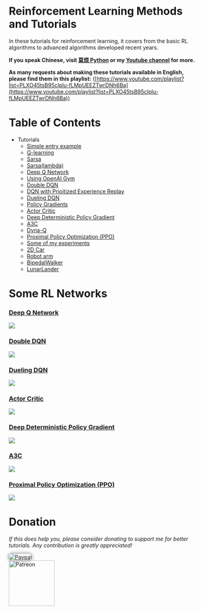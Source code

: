 # Reinforcement Learning Methods and Tutorials

In these tutorials for reinforcement learning, it covers from the basic RL algorithms to advanced algorithms developed recent years.

**If you speak Chinese, visit [莫烦 Python](https://morvanzhou.github.io/tutorials/) or my [Youtube channel](https://www.youtube.com/channel/UCdyjiB5H8Pu7aDTNVXTTpcg) for more.**

**As many requests about making these tutorials available in English, please find them in this playlist:** ([https://www.youtube.com/playlist?list=PLXO45tsB95cIplu-fLMpUEEZTwrDNh6Ba](https://www.youtube.com/playlist?list=PLXO45tsB95cIplu-fLMpUEEZTwrDNh6Ba))

# Table of Contents

* Tutorials
    * [Simple entry example](https://github.com/MorvanZhou/Reinforcement-learning-with-tensorflow/tree/master/contents/1_command_line_reinforcement_learning)
    * [Q-learning](https://github.com/MorvanZhou/Reinforcement-learning-with-tensorflow/tree/master/contents/2_Q_Learning_maze)
    * [Sarsa](https://github.com/MorvanZhou/Reinforcement-learning-with-tensorflow/tree/master/contents/3_Sarsa_maze)
    * [Sarsa(lambda)](https://github.com/MorvanZhou/Reinforcement-learning-with-tensorflow/tree/master/contents/4_Sarsa_lambda_maze)
    * [Deep Q Network](https://github.com/MorvanZhou/Reinforcement-learning-with-tensorflow/tree/master/contents/5_Deep_Q_Network)
    * [Using OpenAI Gym](https://github.com/MorvanZhou/Reinforcement-learning-with-tensorflow/tree/master/contents/6_OpenAI_gym)
    * [Double DQN](https://github.com/MorvanZhou/Reinforcement-learning-with-tensorflow/tree/master/contents/5.1_Double_DQN)
    * [DQN with Prioitized Experience Replay](https://github.com/MorvanZhou/Reinforcement-learning-with-tensorflow/tree/master/contents/5.2_Prioritized_Replay_DQN)
    * [Dueling DQN](https://github.com/MorvanZhou/Reinforcement-learning-with-tensorflow/tree/master/contents/5.3_Dueling_DQN)
    * [Policy Gradients](https://github.com/MorvanZhou/Reinforcement-learning-with-tensorflow/tree/master/contents/7_Policy_gradient_softmax)
    * [Actor Critic](https://github.com/MorvanZhou/Reinforcement-learning-with-tensorflow/tree/master/contents/8_Actor_Critic_Advantage)
    * [Deep Deterministic Policy Gradient](https://github.com/MorvanZhou/Reinforcement-learning-with-tensorflow/tree/master/contents/9_Deep_Deterministic_Policy_Gradient_DDPG)
    * [A3C](https://github.com/MorvanZhou/Reinforcement-learning-with-tensorflow/tree/master/contents/10_A3C)
    * [Dyna-Q](https://github.com/MorvanZhou/Reinforcement-learning-with-tensorflow/tree/master/contents/11_Dyna_Q)
    * [Proximal Policy Optimization (PPO)](https://github.com/MorvanZhou/Reinforcement-learning-with-tensorflow/tree/master/contents/12_Proximal_Policy_Optimization)
    * [Some of my experiments](https://github.com/MorvanZhou/Reinforcement-learning-with-tensorflow/tree/master/experiments)
    * [2D Car](https://github.com/MorvanZhou/Reinforcement-learning-with-tensorflow/tree/master/experiments/2D_car)
    * [Robot arm](https://github.com/MorvanZhou/Reinforcement-learning-with-tensorflow/tree/master/experiments/Robot_arm)
    * [BipedalWalker](https://github.com/MorvanZhou/Reinforcement-learning-with-tensorflow/tree/master/experiments/Solve_BipedalWalker)
    * [LunarLander](https://github.com/MorvanZhou/Reinforcement-learning-with-tensorflow/tree/master/experiments/Solve_LunarLander)

# Some RL Networks
### [Deep Q Network](https://github.com/MorvanZhou/Reinforcement-learning-with-tensorflow/tree/master/contents/5_Deep_Q_Network)

<a href="https://github.com/MorvanZhou/Reinforcement-learning-with-tensorflow/tree/master/contents/5_Deep_Q_Network">
    <img class="course-image" src="https://morvanzhou.github.io/static/results/reinforcement-learning/4-3-2.png">
</a>

### [Double DQN](https://github.com/MorvanZhou/Reinforcement-learning-with-tensorflow/tree/master/contents/5.1_Double_DQN)

<a href="https://github.com/MorvanZhou/Reinforcement-learning-with-tensorflow/tree/master/contents/5.1_Double_DQN">
    <img class="course-image" src="https://morvanzhou.github.io/static/results/reinforcement-learning/4-5-3.png">
</a>

### [Dueling DQN](https://github.com/MorvanZhou/Reinforcement-learning-with-tensorflow/tree/master/contents/5.3_Dueling_DQN)

<a href="https://github.com/MorvanZhou/Reinforcement-learning-with-tensorflow/tree/master/contents/5.3_Dueling_DQN">
    <img class="course-image" src="https://morvanzhou.github.io/static/results/reinforcement-learning/4-7-4.png">
</a>

### [Actor Critic](https://github.com/MorvanZhou/Reinforcement-learning-with-tensorflow/tree/master/contents/8_Actor_Critic_Advantage)

<a href="https://github.com/MorvanZhou/Reinforcement-learning-with-tensorflow/tree/master/contents/8_Actor_Critic_Advantage">
    <img class="course-image" src="https://morvanzhou.github.io/static/results/reinforcement-learning/6-1-1.png">
</a>

### [Deep Deterministic Policy Gradient](https://github.com/MorvanZhou/Reinforcement-learning-with-tensorflow/tree/master/contents/9_Deep_Deterministic_Policy_Gradient_DDPG)

<a href="https://github.com/MorvanZhou/Reinforcement-learning-with-tensorflow/tree/master/contents/9_Deep_Deterministic_Policy_Gradient_DDPG">
    <img class="course-image" src="https://morvanzhou.github.io/static/results/reinforcement-learning/6-2-2.png">
</a>

### [A3C](https://github.com/MorvanZhou/Reinforcement-learning-with-tensorflow/tree/master/contents/10_A3C)

<a href="https://github.com/MorvanZhou/Reinforcement-learning-with-tensorflow/tree/master/contents/10_A3C">
    <img class="course-image" src="https://morvanzhou.github.io/static/results/reinforcement-learning/6-3-2.png">
</a>

### [Proximal Policy Optimization (PPO)](https://github.com/MorvanZhou/Reinforcement-learning-with-tensorflow/tree/master/contents/12_Proximal_Policy_Optimization)

<a href="https://github.com/MorvanZhou/Reinforcement-learning-with-tensorflow/tree/master/contents/12_Proximal_Policy_Optimization">
    <img class="course-image" src="https://morvanzhou.github.io/static/results/reinforcement-learning/6-4-3.png">
</a>

# Donation

*If this does help you, please consider donating to support me for better tutorials. Any contribution is greatly appreciated!*

<div >
  <a href="https://www.paypal.com/cgi-bin/webscr?cmd=_donations&amp;business=morvanzhou%40gmail%2ecom&amp;lc=C2&amp;item_name=MorvanPython&amp;currency_code=AUD&amp;bn=PP%2dDonationsBF%3abtn_donateCC_LG%2egif%3aNonHosted">
    <img style="border-radius: 20px;  box-shadow: 0px 0px 10px 1px  #888888;"
         src="https://www.paypalobjects.com/webstatic/en_US/i/btn/png/silver-pill-paypal-44px.png"
         alt="Paypal"
         height="auto" ></a>
</div>

<div>
  <a href="https://www.patreon.com/morvan">
    <img src="https://morvanzhou.github.io/static/img/support/patreon.jpg"
         alt="Patreon"
         height=120></a>
</div>
